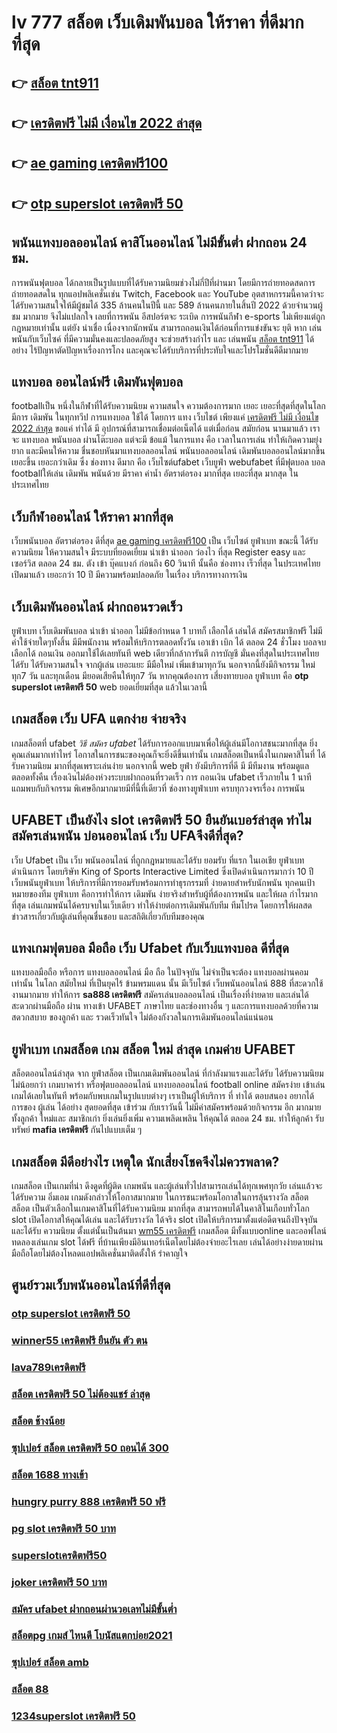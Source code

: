 # lv 777 สล็อต  เว็บเดิมพันบอล ให้ราคา  ที่ดีมากที่สุด  

## 👉 [สล็อต tnt911](https://www.ufaeat.com/ufabet-master-login/)
## 👉 [เครดิตฟรี ไม่มี เงื่อนไข 2022 ล่าสุด](https://www.ufaeat.com/register/)
## 👉 [ae gaming เครดิตฟรี100](https://www.ufaeat.com/ทางเข้ายูฟ่าเบท-ufabet/)
## 👉 [otp superslot เครดิตฟรี 50](https://www.ufaeat.com/ทางเข้ายูฟ่าเบท-ufabet/)

## พนันแทงบอลออนไลน์  คาสิโนออนไลน์ ไม่มีขั้นต่ำ  ฝากถอน 24 ชม.

 การพนันฟุตบอล  ได้กลายเป็นรูปแบบที่ได้รับความนิยมช่วงไม่กี่ปีที่ผ่านมา โดยมีการถ่ายทอดสดการถ่ายทอดสดใน ทุกแอปพลิเคชั่นเช่น Twitch, Facebook และ YouTube อุตสาหกรรมนี้คาดว่าจะ ได้รับความสนใจให้มีผู้ชมได้ 335 ล้านคนในปีนี้ และ 589 ล้านคนภายในสิ้นปี 2022 ด้วยจำนวนผู้ชม มากมาย จึงไม่แปลกใจ เลยที่การพนัน อีสปอร์ตจะ ระเบิด  การพนันกีฬา e-sports ไม่เพียงแต่ถูกกฎหมายเท่านั้น แต่ยัง น่าเชื่อ เนื่องจากนักพนัน สามารถถอนเงินได้ก่อนที่การแข่งขันจะ ยุติ หาก เล่นพนันกับเว็บไซค์ ที่มีความมั่นคงและปลอดภัยสูง จะช่วยสร้างกำไร และ เล่นพนัน [สล็อต tnt911](https://www.ufaeat.com/register/) ได้อย่าง ไร้ปัญหาตัดปัญหาเรื่องการโกง และคุณจะได้รับบริการที่ประทับใจและโปรโมชั่นดีดีมากมาย

## แทงบอล ออนไลน์ฟรี เดิมพันฟุตบอล

 footballเป็น หนึ่งในกีฬาที่ได้รับความนิยม ความสนใจ ความต้องการมาก เยอะ เยอะที่สุดที่สุดในโลก มีการ เดิมพัน ในทุกทวีป การแทงบอล  ใช้ได้ โดยการ แทง  เว็บไชต์  เพียงแค่ [เครดิตฟรี ไม่มี เงื่อนไข 2022 ล่าสุด](https://www.ufaeat.com/ทางเข้ายูฟ่าเบท-ufabet/) ขอแค่ ทำได้ มี อุปกรณ์ที่สามารถเชื่อมต่อเน็ตได้ แต่เมื่อก่อน สมัยก่อน นานมาแล้ว เราจะ แทงบอล  พนันบอล ผ่านโต๊ะบอล แต่จะมี ข้อแม้ ในการแทง  คือ  เวลาในการเล่น ทำให้เกิดความยุ่งยาก และมีคนให้ความ ชื่นชอบหันมาแทงบอลออนไลน์ พนันบอลออนไลน์ เดิมพันบอลออนไลน์มากขึ้น เยอะขึ้น เยอะกว่าเดิม ซึ่ง ช่องทาง  ดีมาก คือ เว็บไซต์ufabet เว็บยูฟ่า webufabet ที่มีฟุตบอล บอล footballให้เล่น เดิมพัน พนันด้วย มีราคา ค่าน้ำ อัตราต่อรอง มากที่สุด เยอะที่สุด มากสุด ในประเทศไทย

##  เว็บกีฬาออนไลน์ ให้ราคา  มากที่สุด 

 เว็บพนันบอล   อัตราต่อรอง  ดีที่สุด  [ae gaming เครดิตฟรี100](https://www.ufaeat.com/ทางเข้ายูฟ่าเบท-ufabet/)  เป็น   เว็บไซต์ ยูฟ่าเบท   ขณะนี้  ได้รับความนิยม  ให้ความสนใจ  มีระบบที่ยอดเยี่ยม   นำเข้า   นำออก  ว่องไว ที่สุด  Register   easy  และ  เซอร์วิส  ตลอด 24 ชม.   ตัง  เข้า   บุ๊คแบงก์  ก่อนถึง  60 วินาที  นั้นคือ  ช่องทาง  เร็วที่สุด  ในประเทศไทย  เปิดมาแล้ว  เยอะกว่า  10 ปี  มีความพร้อมปลอดภัย ในเรื่อง  บริการทางการเงิน

##  เว็บเดิมพันออนไลน์ ฝากถอนรวดเร็ว 

ยูฟ่าเบท  เว็บเดิมพันบอล นำเข้า   นำออก ไม่มีข้อกำหนด   1 บาทก็ เลือกได้ เล่นได้ สมัครสมาชิกฟรี ไม่มีค่าใช้จ่ายใดๆทั้งสิ้น มีมีพนักงาน พร้อมให้บริการตลอดทั้งวัน  เอาเข้า  เบิก ได้ ตลอด 24 ชั่วโมง  บอลจบ เลือกได้ ถอนเงิน ออกมาใช้ได้เลยทันที  web เดียวที่กล้าการันตี การบัญชี มั่นคงที่สุดในประเทศไทย ได้รับ ได้รับความสนใจ จากผู้เล่น เยอะแยะ มีมือใหม่  เพิ่มเข้ามาทุกวัน นอกจากนี้ยังมีกิจกรรม ใหม่ทุก7 วัน  และทุกเดือน มียอดเสียคืนให้ทุก7 วัน   หากคุณต้องการ เสี่ยงทายบอล ยูฟ่าเบท คือ **otp superslot เครดิตฟรี 50** web  ยอดเยี่ยมที่สุด แล้วในเวลานี้ 

##  เกมสล็อต เว็บ UFA แตกง่าย จ่ายจริง

 เกมสล็อตที่  ufabet  *วิธี สมัคร ufabet*  ได้รับการออกแบบมาเพื่อให้ผู้เล่นมีโอกาสชนะมากที่สุด ยิ่งคุณเล่นมากเท่าไหร่ โอกาสในการชนะของคุณก็จะยิ่งดีขึ้นเท่านั้น  เกมสล็อตเป็นหนึ่งในเกมคาสิโนที่  ได้รับความนิยม มากที่สุดเพราะเล่นง่าย  นอกจากนี้ web  ยูฟ่า ยังมีบริการที่ดี มี มีทีมงาน พร้อมดูแล ตลอดทั้งคืน  เรื่องเงินไม่ต้องห่วงระบบฝากถอนที่รวดเร็ว    การ ถอนเงิน ufabet เร็วภายใน 1 นาที แถมพบกับกิจกรรม  พิเศษอีกมากมายมีที่นี้ที่เดียวที่ ช่องทางยูฟ่าเบท   ครบทุกวงจรเรื่อง การพนัน 


## UFABET เป็นยังไง **slot เครดิตฟรี 50 ยืนยันเบอร์ล่าสุด** ทำไมสมัครเล่นพนัน บ่อนออนไลน์ เว็บ UFAจึงดีที่สุด?

 เว็บ Ufabet เป็น เว็บ  พนันออนไลน์ ที่ถูกกฎหมายและได้รับ ยอมรับ  ที่แรก  ในเอเชีย  ยูฟ่าเบท  ดำเนินการ โดยบริษัท King of Sports Interactive Limited ซึ่งเปิดดำเนินการมากว่า 10 ปี เว็บพนันยูฟ่าเบท ให้บริการที่มีการยอมรับพร้อมการทำธุรกรรมที่ ง่ายดายสำหรับนักพนัน ทุกคนเป้าหมายของทีม ยูฟ่าเบท คือการทำให้การ เดิมพัน ง่ายจริงสำหรับผู้ที่ต้องการพนัน และให้ผล กำไรมากที่สุด เล่นเกมพนันได้ครบจบในเว็บเดียว ทำให้ง่ายต่อการเดิมพันกับทีม ทีมโปรด โดยการให้ผลสด ข่าวสารเกี่ยวกับผู้เล่นที่คุณชื่นชอบ และสถิติเกี่ยวกับทีมของคุณ


## แทงเกมฟุตบอล มือถือ  เว็บ Ufabet กับเว็บแทงบอล ดีที่สุด

แทงบอลมือถือ หรือการ แทงบอลออนไลน์ มือ ถือ ในปัจจุบัน ไม่จำเป็นจะต้อง แทงบอลผ่านคอม เท่านั้น ในโลก สมัยใหม่  ที่เป็นยุคไร้ ข้ามพรมแดน  นั้น มีเว็บไซต์ เว็บพนันออนไลน์ 888 ที่สะดวกใช้งานมากมาย ทำให้การ **sa888 เครดิตฟรี** สมัครเล่นบอลออนไลน์ เป็นเรื่องที่ง่ายดาย และเล่นได้สะดวกผ่านมือถือ ผ่าน  ทางเข้า UFABET ภาษาไทย และช่องทางอื่น ๆ  และการแทงบอลด้วยที่ความสดวกสบาย ของลูกค้า และ รวดเร็วทันใจ ไม่ต้องกังวลในการเดิมพันออนไลน์แน่นอน

## ยูฟ่าเบท เกมสล็อต  เกม สล็อต ใหม่ ล่าสุด เกมค่าย UFABET

 สล็อตออนไลน์ล่าสุด จาก ยูฟ่าสล็อต  เป็นเกมเดิมพันออนไลน์ ที่กำลังมาแรงและได้รับ ได้รับความนิยม ไม่น้อยกว่า  เกมบาคาร่า  หรือฟุตบอลออนไลน์ แทงบอลออนไลน์ football online  สมัครง่าย เข้าเล่นเกมได้เลยในทันที พร้อมกับพบเกมในรูปแบบต่างๆ  เราเป็นผู้ให้บริการ ที่ ทำได้ ตอบสนอง  อยากได้  การของ ผู้เล่น ได้อย่าง สุดยอดที่สุด  เข้าร่วม กับเราวันนี้  ไม่มีค่าสมัครพร้อมด้วยกิจกรรม อีก มากมาย  ทั้งลูกค้า ใหม่และ สมาชิกเก่า ยิ่งเล่นยิ่งเพิ่ม ความเพลิดเพลิน ให้คุณได้ ตลอด 24 ชม.  ทำให้ลูกค้า รับทรัพย์ **mafia เครดิตฟรี** กันไปแบบเต็ม ๆ


##  เกมสล็อต มีดีอย่างไร เหตุใด  นักเสี่ยงโชคจึงไม่ควรพลาด?

เกมสล็อต เป็นเกมที่น่า ดึงดูดที่ผู้ติด เกมพนัน และผู้เล่นทั่วไปสามารถเล่นได้ทุกเพศทุกวัย เล่นแล้วจะได้รับความ อิ่มเอม เกมดังกล่าวให้โอกาสมากมาย ในการชนะพร้อมโอกาสในการลุ้นรางวัล  สล็อต  สล็อต  เป็นตัวเลือกในเกมคาสิโนที่ได้รับความนิยม มากที่สุด สามารถพบได้ในคาสิโนเกือบทั่วโลก slot เปิดโอกาสให้คุณได้เล่น และได้รับรางวัล ได้จริง slot  เปิดให้บริการมาตั้งแต่อดีตจนถึงปัจจุบันและได้รับ ความนิยม ตั้งแต่นั้นเป็นต้นมา [wm55 เครดิตฟรี](https://www.ufaeat.com/regis-ufabet-master-free/) เกมสล็อต มีทั้งแบบonline และออฟไลน์ ทดลองเล่นเกม slot ได้ฟรี ที่บ้านเพียงมีอินเทอร์เน็ตโดยไม่ต้องจ่ายอะไรเลย เล่นได้อย่างง่ายดายผ่านมือถือโดยไม่ต้องโหลดแอปพลิเคชั่นมาติดตั้งให้ รำคาญใจ


## ศูนย์รวมเว็บพนันออนไลน์ที่ดีที่สุด

### [otp superslot เครดิตฟรี 50](https://atom.io/themes/ทางเข้า%20ufabet%20ใหม่ล่าสุด%20เครดิตฟรี%20ไม่ต้องฝาก%20ไม่ต้องแชร์%20แค่สมัคร%20ใหม่ล่าสุด%20008%20สล็อต%20สมัครฟรี%20ฟรีเครดิต%20100%)
### [winner55 เครดิตฟรี ยืนยัน ตัว ตน](https://atom.io/themes/ทางเข้า%20ufabet%20ใหม่ล่าสุด%20สล็อต%20ทดลอง%20008%20สล็อต%20สมัครฟรี%20ฟรีเครดิต%20100%)
### [lava789เครดิตฟรี](https://atom.io/themes/ทางเข้า%20ufabet%20ใหม่ล่าสุด%20369%20สล็อต%20008%20สล็อต%20สมัครฟรี%20ฟรีเครดิต%20100%)
### [สล็อต เครดิตฟรี 50 ไม่ต้องแชร์ ล่าสุด](https://atom.io/themes/ทางเข้า%20ufabet%20ใหม่ล่าสุด%20สล็อต%20โปร%20ทุนน้อย%2010รับ100%20008%20สล็อต%20สมัครฟรี%20ฟรีเครดิต%20100%)
### [สล็อต ช้างน้อย](https://atom.io/themes/ทางเข้า%20ufabet%20ใหม่ล่าสุด%20เครดิตฟรี%2050%20ถอนได้%20100%20008%20สล็อต%20สมัครฟรี%20ฟรีเครดิต%20100%)
### [ซุปเปอร์ สล็อต เครดิตฟรี 50 ถอนได้ 300](https://atom.io/themes/ทางเข้า%20ufabet%20ใหม่ล่าสุด%20สล็อต555เครดิตฟรี%20008%20สล็อต%20สมัครฟรี%20ฟรีเครดิต%20100%)
### [สล็อต 1688 ทางเข้า](https://atom.io/themes/ทางเข้า%20ufabet%20ใหม่ล่าสุด%20ยืนยันเบอร์%20รับ%20เครดิตฟรี%20188%20008%20สล็อต%20สมัครฟรี%20ฟรีเครดิต%20100%)
### [hungry purry 888 เครดิตฟรี 50 ฟรี](https://atom.io/themes/ทางเข้า%20ufabet%20ใหม่ล่าสุด%20สล็อต249%20008%20สล็อต%20สมัครฟรี%20ฟรีเครดิต%20100%)
### [pg slot เครดิตฟรี 50 บาท](https://atom.io/themes/ทางเข้า%20ufabet%20ใหม่ล่าสุด%20iprobet168%20เครดิตฟรี%20008%20สล็อต%20สมัครฟรี%20ฟรีเครดิต%20100%)
### [superslotเครดิตฟรี50](https://atom.io/themes/ทางเข้า%20ufabet%20ใหม่ล่าสุด%20โหลด%20app%20เครดิตฟรี%20008%20สล็อต%20สมัครฟรี%20ฟรีเครดิต%20100%)
### [joker เครดิตฟรี 50 บาท](https://atom.io/themes/ทางเข้า%20ufabet%20ใหม่ล่าสุด%20สล็อต28%20008%20สล็อต%20สมัครฟรี%20ฟรีเครดิต%20100%)
### [สมัคร ufabet ฝากถอนผ่านวอเลทไม่มีขั้นต่ำ](https://atom.io/themes/ทางเข้า%20ufabet%20ใหม่ล่าสุด%20m24สล็อต%20008%20สล็อต%20สมัครฟรี%20ฟรีเครดิต%20100%)
### [สล็อตpg เกมส์ ไหนดี โบนัสแตกบ่อย2021](https://atom.io/themes/ทางเข้า%20ufabet%20ใหม่ล่าสุด%20pxj%20เครดิตฟรี%2058สมัคร%20008%20สล็อต%20สมัครฟรี%20ฟรีเครดิต%20100%)
### [ซุปเปอร์ สล็อต amb](https://atom.io/themes/ทางเข้า%20ufabet%20ใหม่ล่าสุด%20สล็อตmgw%20008%20สล็อต%20สมัครฟรี%20ฟรีเครดิต%20100%)
### [สล็อต 88](https://atom.io/themes/ทางเข้า%20ufabet%20ใหม่ล่าสุด%20betflixpg%20เครดิตฟรี%2050%20008%20สล็อต%20สมัครฟรี%20ฟรีเครดิต%20100%)
### [1234superslot เครดิตฟรี 50](https://atom.io/themes/ทางเข้า%20ufabet%20ใหม่ล่าสุด%20สล็อต%20pg%20เว็บตรง%20ไม่ผ่านเอเย่นต์ฝากถอนไม่มีขั้นต่ํา%20008%20สล็อต%20สมัครฟรี%20ฟรีเครดิต%20100%)